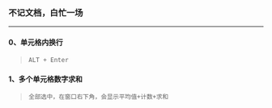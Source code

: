 ### 不记文档，白忙一场

------

#### 0、单元格内换行

> ```python
> ALT + Enter
> ```

#### 1、多个单元格数字求和

> ```python
> 全部选中，在窗口右下角，会显示平均值+计数+求和
> ```